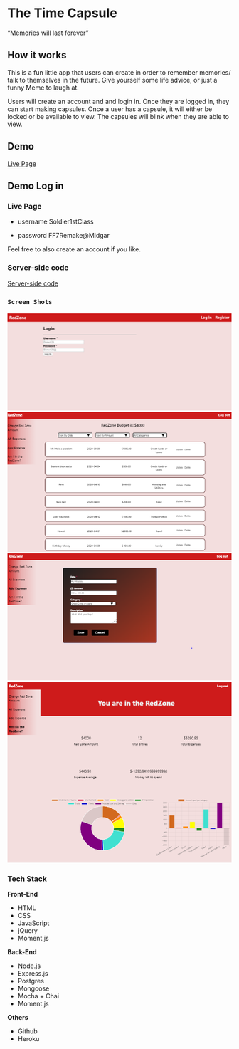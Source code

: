 

# The Time Capsule

“Memories will last forever”

## How it works 

This is a fun little app that users can create in order to remember memories/ talk to themselves in the future. Give yourself some life advice, or just a funny Meme to laugh at.

Users will create an account and and login in. Once they are logged in, they can start making capsules. Once a user has a capsule, it will either be locked or be available to view. The capsules will blink when they are able to view.

## Demo

[Live Page](red-zone-client.now.sh)

## Demo Log in

### Live Page

- username Soldier1stClass

- password FF7Remake@Midgar

Feel free to also create an account if you like.

### Server-side code

[Server-side code](https://github.com/msanders454/RedZone-Server)

### `Screen Shots`

![Login Page](https://github.com/msanders454/Red-Zone-Client/blob/master/src/Images/Loginpage.png)
![Expense List Page](https://github.com/msanders454/Red-Zone-Client/blob/master/src/Images/Expenselist.PNG)
![Add Expense Page](https://github.com/msanders454/Red-Zone-Client/blob/master/src/Images/AddExpense.PNG)
![Statistics/ RedZone Alert Page](https://github.com/msanders454/Red-Zone-Client/blob/master/src/Images/Statistics.PNG)

### Tech Stack

**Front-End**

- HTML
- CSS
- JavaScript
- jQuery
- Moment.js

**Back-End**

- Node.js
- Express.js
- Postgres
- Mongoose
- Mocha + Chai
- Moment.js

**Others**

- Github
- Heroku

